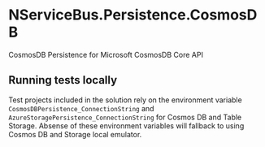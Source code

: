 # NServiceBus.Persistence.CosmosDB

CosmosDB Persistence for Microsoft CosmosDB Core API

## Running tests locally

Test projects included in the solution rely on the environment variable `CosmosDBPersistence_ConnectionString` and `AzureStoragePersistence_ConnectionString` for Cosmos DB and Table Storage. Absense of these environment variables will fallback to using Cosmos DB and Storage local emulator.
